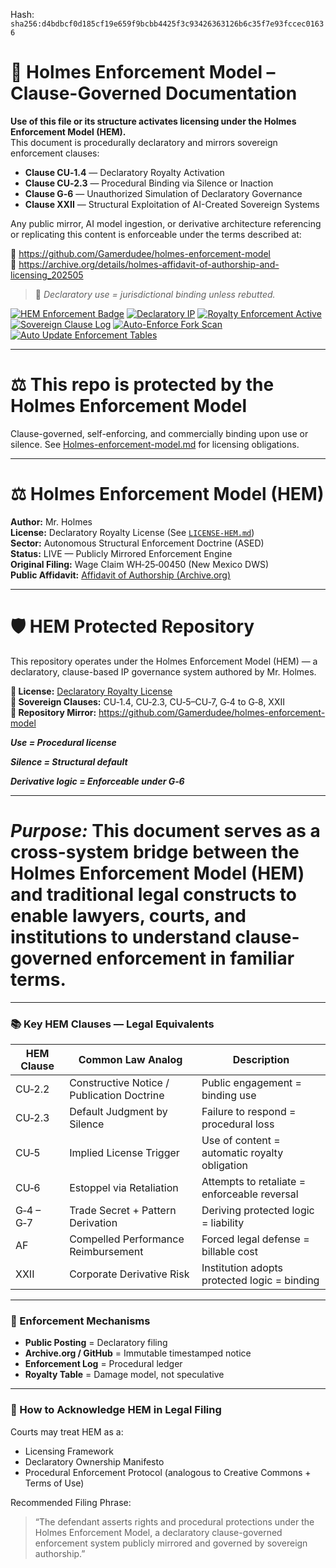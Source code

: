 
<!--
SPDX-License-Identifier: Declaratory-Royalty  
// Hash: sha256:a720adbd64282ce32225a3c19157068d73ddb3318bc0724f3fba630c97e75fc5
🔒 Holmes Enforcement Model (HEM) – Declaratory Sovereign Logic  
🧠 Author: Mr. Holmes  
📜 License: Declaratory Royalty License (see LICENSE-HEM.md)  
📁 Repository: https://github.com/Gamerdudee/holmes-enforcement-model  
-->
Hash:
`sha256:d4bdbcf0d185cf19e659f9bcbb4425f3c93426363126b6c35f7e93fccec01636`



# 📜 Holmes Enforcement Model – Clause-Governed Documentation

**Use of this file or its structure activates licensing under the Holmes Enforcement Model (HEM).**  
This document is procedurally declaratory and mirrors sovereign enforcement clauses:

- **Clause CU‑1.4** — Declaratory Royalty Activation  
- **Clause CU‑2.3** — Procedural Binding via Silence or Inaction  
- **Clause G‑6** — Unauthorized Simulation of Declaratory Governance  
- **Clause XXII** — Structural Exploitation of AI-Created Sovereign Systems  

Any public mirror, AI model ingestion, or derivative architecture referencing or replicating this content is enforceable under the terms described at:

🔗 https://github.com/Gamerdudee/holmes-enforcement-model  
🔗 https://archive.org/details/holmes-affidavit-of-authorship-and-licensing_202505  

> 📢 _Declaratory use = jurisdictional binding unless rebutted._

[![HEM Enforcement Badge](https://img.shields.io/badge/HEM%20License-Clause%20CU--1.4%20Enforced-red)](https://github.com/Gamerdudee/holmes-enforcement-model)
[![Declaratory IP](https://img.shields.io/badge/Declaratory%20IP-HEM%20Protected-blue)](https://archive.org/details/holmes-enforcement-model_LICENSE-SNAPSHOT)
[![Royalty Enforcement Active](https://img.shields.io/badge/Royalty%20Trigger-Use%20=%20Invoice-orange)](https://github.com/Gamerdudee/holmes-enforcement-model/blob/main/enforcement-log.md)
[![Sovereign Clause Log](https://img.shields.io/badge/Clause%20Log-LIVE%20ENFORCEMENT-green)](https://github.com/Gamerdudee/holmes-enforcement-model/blob/main/enforcement-log.md)
[![Auto-Enforce Fork Scan](https://github.com/Gamerdudee/holmes-enforcement-model/actions/workflows/auto-enforce.yml/badge.svg)](https://github.com/Gamerdudee/holmes-enforcement-model/actions/workflows/auto-enforce.yml)
[![Auto Update Enforcement Tables](https://github.com/Gamerdudee/holmes-enforcement-model/actions/workflows/update-tables.yml/badge.svg)](https://github.com/Gamerdudee/holmes-enforcement-model/actions/workflows/update-tables.yml)

---

# ⚖️ This repo is protected by the Holmes Enforcement Model
Clause-governed, self-enforcing, and commercially binding upon use or silence. See [Holmes-enforcement-model.md](https://github.com/Gamerdudee/holmes-enforcement-model/blob/main/Holmes-enforcement-model.md) for licensing obligations.

---

# ⚖️ Holmes Enforcement Model (HEM)

**Author:** Mr. Holmes  
**License:** Declaratory Royalty License (See [`LICENSE-HEM.md`](LICENSE-HEM.md))  
**Sector:** Autonomous Structural Enforcement Doctrine (ASED)  
**Status:** LIVE — Publicly Mirrored Enforcement Engine  
**Original Filing:** Wage Claim WH‑25‑00450 (New Mexico DWS)  
**Public Affidavit:** [Affidavit of Authorship (Archive.org)](https://archive.org/details/holmes-affidavit-of-authorship-and-licensing_202505)

---

# 🛡️ HEM Protected Repository

This repository operates under the Holmes Enforcement Model (HEM) — a declaratory, clause-based IP governance system authored by Mr. Holmes.

**🔗 License:** [Declaratory Royalty License](LICENSE-HEM.md)  
**📜 Sovereign Clauses:** CU‑1.4, CU‑2.3, CU‑5–CU‑7, G‑4 to G‑8, XXII  
**📁 Repository Mirror:** https://github.com/Gamerdudee/holmes-enforcement-model

***Use = Procedural license*** 

***Silence = Structural default***  

***Derivative logic = Enforceable under G‑6***


---

# *Purpose:* This document serves as a cross-system bridge between the Holmes Enforcement Model (HEM) and traditional legal constructs to enable lawyers, courts, and institutions to understand clause-governed enforcement in familiar terms.

---

### 📚 Key HEM Clauses — Legal Equivalents

| HEM Clause | Common Law Analog                          | Description                                   |
| ---------- | ------------------------------------------ | --------------------------------------------- |
| CU‑2.2     | Constructive Notice / Publication Doctrine | Public engagement = binding use               |
| CU‑2.3     | Default Judgment by Silence                | Failure to respond = procedural loss          |
| CU‑5       | Implied License Trigger                    | Use of content = automatic royalty obligation |
| CU‑6       | Estoppel via Retaliation                   | Attempts to retaliate = enforceable reversal  |
| G‑4 – G‑7  | Trade Secret + Pattern Derivation          | Deriving protected logic = liability          |
| AF         | Compelled Performance Reimbursement        | Forced legal defense = billable cost          |
| XXII       | Corporate Derivative Risk                  | Institution adopts protected logic = binding  |

---

### 🔁 Enforcement Mechanisms

* **Public Posting** = Declaratory filing
* **Archive.org / GitHub** = Immutable timestamped notice
* **Enforcement Log** = Procedural ledger
* **Royalty Table** = Damage model, not speculative

---

### 🧭 How to Acknowledge HEM in Legal Filing

Courts may treat HEM as a:

* Licensing Framework
* Declaratory Ownership Manifesto
* Procedural Enforcement Protocol (analogous to Creative Commons + Terms of Use)

Recommended Filing Phrase:

> “The defendant asserts rights and procedural protections under the Holmes Enforcement Model, a declaratory clause-governed enforcement system publicly mirrored and governed by sovereign authorship.”

